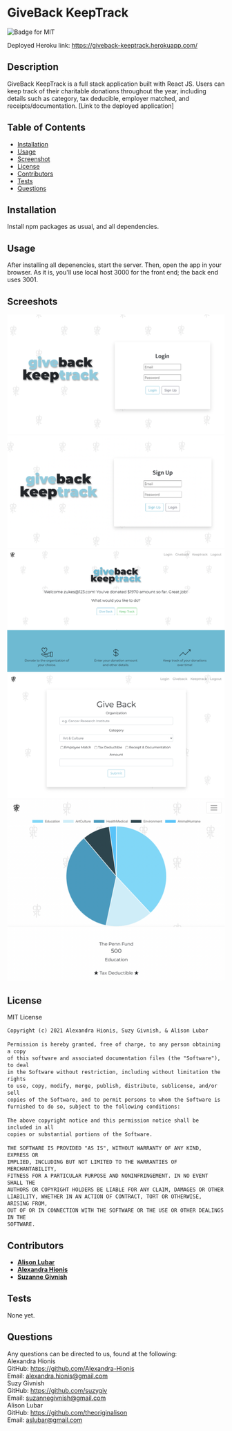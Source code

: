 # GiveBack KeepTrack
![Badge for MIT](https://img.shields.io/badge/license-MIT-green)

Deployed Heroku link: https://giveback-keeptrack.herokuapp.com/

## Description
GiveBack KeepTrack is a full stack application built with React JS. Users can keep track of their charitable donations throughout the year, including details such as category, tax deducible, employer matched, and receipts/documentation. [Link to the deployed application]

## Table of Contents
* [Installation](#installation)
* [Usage](#usage)
* [Screenshot](#screenshot)
* [License](#license)
* [Contributors](#contributors)
* [Tests](#tests)
* [Questions](#questions)
  
## Installation
Install npm packages as usual, and all dependencies.

## Usage
After installing all depenencies, start the server. Then, open the app in your browser. As it is, you'll use local host 3000 for the front end; the back end uses 3001.

## Screeshots
![Login Page](./readmeImages/login.png)
![Signup Page](./readmeImages/signup.png)
![Welcome Page](./readmeImages/welcome.png)
![GiveBack Page](./readmeImages/giveback.png)
![KeepTrack Page](./readmeImages/keeptrack.png)

## License
MIT License

    Copyright (c) 2021 Alexandra Hionis, Suzy Givnish, & Alison Lubar
    
    Permission is hereby granted, free of charge, to any person obtaining a copy
    of this software and associated documentation files (the "Software"), to deal
    in the Software without restriction, including without limitation the rights
    to use, copy, modify, merge, publish, distribute, sublicense, and/or sell
    copies of the Software, and to permit persons to whom the Software is
    furnished to do so, subject to the following conditions:
    
    The above copyright notice and this permission notice shall be included in all
    copies or substantial portions of the Software.
    
    THE SOFTWARE IS PROVIDED "AS IS", WITHOUT WARRANTY OF ANY KIND, EXPRESS OR
    IMPLIED, INCLUDING BUT NOT LIMITED TO THE WARRANTIES OF MERCHANTABILITY,
    FITNESS FOR A PARTICULAR PURPOSE AND NONINFRINGEMENT. IN NO EVENT SHALL THE
    AUTHORS OR COPYRIGHT HOLDERS BE LIABLE FOR ANY CLAIM, DAMAGES OR OTHER
    LIABILITY, WHETHER IN AN ACTION OF CONTRACT, TORT OR OTHERWISE, ARISING FROM,
    OUT OF OR IN CONNECTION WITH THE SOFTWARE OR THE USE OR OTHER DEALINGS IN THE
    SOFTWARE.

## Contributors

* **[Alison Lubar](https://github.com/theoriginalison)** 
* **[Alexandra Hionis](https://github.com/Alexandra-Hionis)** 
* **[Suzanne Givnish](https://github.com/suzygiv)** 

## Tests
None yet.

## Questions
Any questions can be directed to us, found at the following: 
<br />Alexandra Hionis
<br />GitHub: https://github.com/Alexandra-Hionis
<br />Email: alexandra.hionis@gmail.com
<br />Suzy Givnish
<br />GitHub: https://github.com/suzygiv
<br />Email: suzannegivnish@gmail.com
<br />Alison Lubar
<br />GitHub: https://github.com/theoriginalison
<br />Email: aslubar@gmail.com
